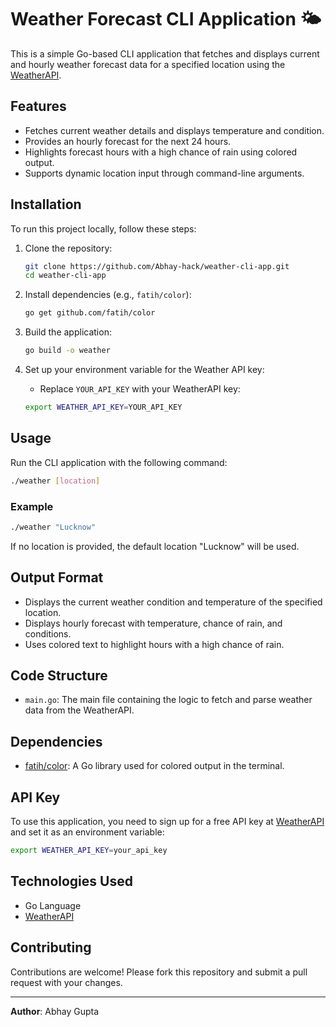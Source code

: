 # Weather Forecast CLI Application 🌤️

This is a simple Go-based CLI application that fetches and displays current and hourly weather forecast data for a specified location using the [WeatherAPI](https://www.weatherapi.com/).

## Features
- Fetches current weather details and displays temperature and condition.
- Provides an hourly forecast for the next 24 hours.
- Highlights forecast hours with a high chance of rain using colored output.
- Supports dynamic location input through command-line arguments.

## Installation
To run this project locally, follow these steps:

1. Clone the repository:
   ```bash
   git clone https://github.com/Abhay-hack/weather-cli-app.git
   cd weather-cli-app
   ```

2. Install dependencies (e.g., `fatih/color`):
   ```bash
   go get github.com/fatih/color
   ```

3. Build the application:
   ```bash
   go build -o weather
   ```

4. Set up your environment variable for the Weather API key:
   - Replace `YOUR_API_KEY` with your WeatherAPI key:
   ```bash
   export WEATHER_API_KEY=YOUR_API_KEY
   ```

## Usage
Run the CLI application with the following command:

```bash
./weather [location]
```

### Example
```bash
./weather "Lucknow"
```
If no location is provided, the default location "Lucknow" will be used.

## Output Format
- Displays the current weather condition and temperature of the specified location.
- Displays hourly forecast with temperature, chance of rain, and conditions.
- Uses colored text to highlight hours with a high chance of rain.

## Code Structure
- `main.go`: The main file containing the logic to fetch and parse weather data from the WeatherAPI.

## Dependencies
- [fatih/color](https://github.com/fatih/color): A Go library used for colored output in the terminal.

## API Key
To use this application, you need to sign up for a free API key at [WeatherAPI](https://www.weatherapi.com/) and set it as an environment variable:

```bash
export WEATHER_API_KEY=your_api_key
```

## Technologies Used
- Go Language
- [WeatherAPI](https://www.weatherapi.com/)

## Contributing
Contributions are welcome! Please fork this repository and submit a pull request with your changes.

---

**Author**: Abhay Gupta
